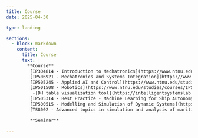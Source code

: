 ```yaml
---
title: Course
date: 2025-04-30

type: landing

sections:
  - block: markdown
    content:
      title: Course
      text: |
        **Course**  
         [IP304814 - Introduction to Mechatronics](https://www.ntnu.edu/studies/courses/IP304814)  
         [IP506921 - Mechatronics and Systems Integration](https://www.ntnu.edu/studies/courses/IP506921#tab=omEmnet)  
         [IP505245 - Applied AI and Control](https://www.ntnu.edu/studies/courses/IP505245#tab=omEmnet)  
         [IP501508 - Robotics](https://www.ntnu.edu/studies/courses/IP501508)  
          -[DH table visualization tool](https://intelligentsystemslab.org.ntnu.no/course/DH/index.html)  
         [IP505314 - Best Practice - Machine Learning for Ship Autonomy](https://www.ntnu.edu/studies/courses/IP505314)  
         [IP500515 - Modelling and Simulation of Dynamic Systems](https://www.ntnu.edu/studies/courses/IP500515)  
         [TS8002 - Advanced topics in simulation and analysis of maritime operations](https://www.ntnu.edu/studies/courses/TS8002)  

         **Seminar**
         
---
```

